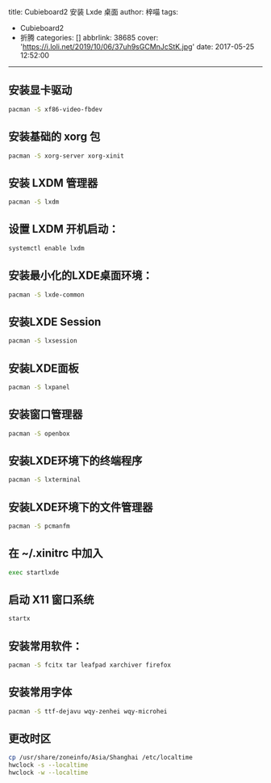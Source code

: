 title: Cubieboard2 安装 Lxde 桌面
author: 梓喵
tags:
  - Cubieboard2
  - 折腾
categories: []
abbrlink: 38685
cover: 'https://i.loli.net/2019/10/06/37uh9sGCMnJcStK.jpg'
date: 2017-05-25 12:52:00
---
## 安装显卡驱动
```bash
pacman -S xf86-video-fbdev
```
## 安装基础的 xorg 包
```bash
pacman -S xorg-server xorg-xinit
```
## 安装 LXDM 管理器
```bash
pacman -S lxdm
```
## 设置 LXDM 开机启动：
```bash
systemctl enable lxdm
```
## 安装最小化的LXDE桌面环境：
```bash
pacman -S lxde-common
```
## 安装LXDE Session
```bash
pacman -S lxsession
```
## 安装LXDE面板
```bash
pacman -S lxpanel
```
## 安装窗口管理器
```bash
pacman -S openbox
```
## 安装LXDE环境下的终端程序
```bash
pacman -S lxterminal
```
## 安装LXDE环境下的文件管理器
```bash
pacman -S pcmanfm
```
## 在 ~/.xinitrc 中加入
```bash
exec startlxde
```
## 启动 X11 窗口系统
```bash
startx
```
## 安装常用软件：
```bash
pacman -S fcitx tar leafpad xarchiver firefox
```
## 安装常用字体
```bash
pacman -S ttf-dejavu wqy-zenhei wqy-microhei
```
## 更改时区
```bash
cp /usr/share/zoneinfo/Asia/Shanghai /etc/localtime
hwclock -s --localtime
hwclock -w --localtime
```